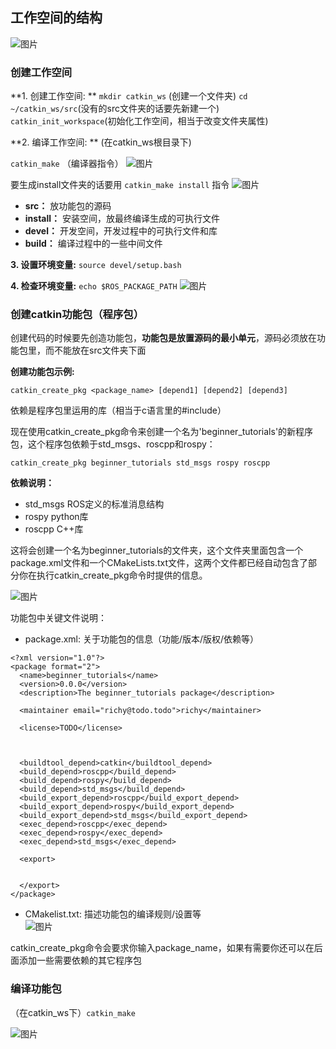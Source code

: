 ## 工作空间的结构


![图片](https://user-images.githubusercontent.com/87596371/164629164-8981f702-b760-46ab-a314-ef2e858bc75b.png)

### 创建工作空间

**1. 创建工作空间:    ** 
`mkdir catkin_ws` (创建一个文件夹) 
`cd ~/catkin_ws/src`(没有的src文件夹的话要先新建一个) 
`catkin_init_workspace`(初始化工作空间，相当于改变文件夹属性)

**2. 编译工作空间:  **   (在catkin_ws根目录下) 

`catkin_make` （编译器指令）
![图片](https://user-images.githubusercontent.com/87596371/164644632-8e560c59-aedc-4469-935d-7ee0e59ee672.png)

要生成install文件夹的话要用 `catkin_make install` 指令
![图片](https://user-images.githubusercontent.com/87596371/164646284-6c088d5c-6c68-4d4a-b0c0-c3cd3c9513b2.png)


- **src：** 放功能包的源码
- **install：** 安装空间，放最终编译生成的可执行文件
- **devel：** 开发空间，开发过程中的可执行文件和库
- **build：** 编译过程中的一些中间文件

**3. 设置环境变量:**
`source devel/setup.bash`

**4. 检查环境变量:**
`echo $ROS_PACKAGE_PATH`
![图片](https://user-images.githubusercontent.com/87596371/164677278-783dbcb3-baa7-4a6d-b16f-db7955bf0643.png)

### 创建catkin功能包（程序包）

创建代码的时候要先创造功能包，**功能包是放置源码的最小单元**，源码必须放在功能包里，而不能放在src文件夹下面

**创建功能包示例:**

`catkin_create_pkg <package_name> [depend1] [depend2] [depend3]`

依赖是程序包里运用的库（相当于c语言里的#include）

现在使用catkin_create_pkg命令来创建一个名为'beginner_tutorials'的新程序包，这个程序包依赖于std_msgs、roscpp和rospy：

`catkin_create_pkg beginner_tutorials std_msgs rospy roscpp`

**依赖说明：**
- std_msgs  ROS定义的标准消息结构
- rospy  python库
- roscpp  C++库

这将会创建一个名为beginner_tutorials的文件夹，这个文件夹里面包含一个package.xml文件和一个CMakeLists.txt文件，这两个文件都已经自动包含了部分你在执行catkin_create_pkg命令时提供的信息。

![图片](https://user-images.githubusercontent.com/87596371/164643165-f136de93-8182-405f-a0ed-be43f01bd6bd.png)

功能包中关键文件说明：
- package.xml: 关于功能包的信息（功能/版本/版权/依赖等）

```
<?xml version="1.0"?>
<package format="2">
  <name>beginner_tutorials</name>
  <version>0.0.0</version>
  <description>The beginner_tutorials package</description>

  <maintainer email="richy@todo.todo">richy</maintainer>

  <license>TODO</license>


 
  <buildtool_depend>catkin</buildtool_depend>
  <build_depend>roscpp</build_depend>
  <build_depend>rospy</build_depend>
  <build_depend>std_msgs</build_depend>
  <build_export_depend>roscpp</build_export_depend>
  <build_export_depend>rospy</build_export_depend>
  <build_export_depend>std_msgs</build_export_depend>
  <exec_depend>roscpp</exec_depend>
  <exec_depend>rospy</exec_depend>
  <exec_depend>std_msgs</exec_depend>

  <export>


  </export>
</package>

```

- CMakelist.txt: 描述功能包的编译规则/设置等  
![图片](https://user-images.githubusercontent.com/87596371/164651708-e14e39aa-219d-4674-82ab-0a170556e6a2.png)

catkin_create_pkg命令会要求你输入package_name，如果有需要你还可以在后面添加一些需要依赖的其它程序包

### 编译功能包
（在catkin_ws下）`catkin_make`

![图片](https://user-images.githubusercontent.com/87596371/164675807-eac63e74-9b30-4ffd-afa1-e6a5227055a2.png)

